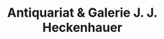---
title: "Antiquariat & Galerie J. J. Heckenhauer"
url: /tuebingen/antiquariat-und-galerie-j-j-heckenhauer/
shop: Bücher
---